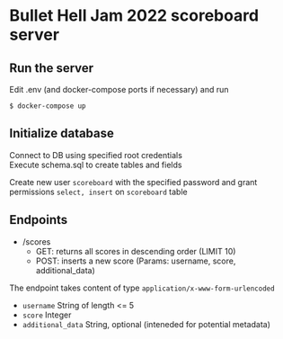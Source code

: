 # Bullet Hell Jam 2022 scoreboard server

## Run the server
Edit .env (and docker-compose ports if necessary)
and run
```
$ docker-compose up
```

## Initialize database
Connect to DB using specified root credentials  
Execute schema.sql to create tables and fields

Create new user `scoreboard` with the specified password and grant permissions `select, insert` on `scoreboard` table

## Endpoints 
- /scores 
    - GET: returns all scores in descending order (LIMIT 10)
    - POST: inserts a new score (Params: username, score, additional_data)

The endpoint takes content of type `application/x-www-form-urlencoded`  
 - `username` String of length <= 5  
 - `score` Integer  
 - `additional_data` String, optional (inteneded for potential metadata)

